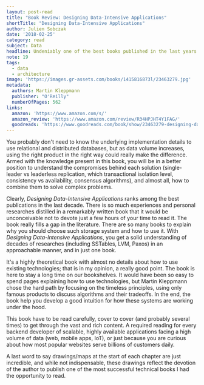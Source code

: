 ```yaml
---
layout: post-read
title: "Book Review: Designing Data-Intensive Applications"
shortTitle: "Designing Data-Intensive Applications"
author: Julien Sobczak
date: '2018-02-25'
category: read
subject: Data
headline: Undeniably one of the best books published in the last years
note: 19
tags:
  - data
  - architecture
image: 'https://images.gr-assets.com/books/1415816873l/23463279.jpg'
metadata:
  authors: Martin Kleppmann
  publisher: "O'Reilly"
  numberOfPages: 562
links:
  amazon: 'https://www.amazon.com/s/'
  amazon_review: 'https://www.amazon.com/review/R34HPJHT4Y1FAG/'
  goodreads: 'https://www.goodreads.com/book/show/23463279-designing-data-intensive-applications'
---
```


You probably don't need to know the underlying implementation details to use relational and distributed databases, but as data volume increases, using the right product in the right way could really make the difference. Armed with the knowledge present in this book, you will be in a better position to understand the compromises behind each solution (single-leader vs leaderless replication, which transactional isolation level, consistency vs availability, consensus algorithms), and almost all, how to combine them to solve complex problems.

Clearly, *Designing Data-Intensive Applications* ranks among the best publications in the last decade. There is so much experiences and personal researches distilled in a remarkably written book that it would be unconceivable not to devote just a few hours of your time to read it. The book really fills a gap in the literature. There are so many books to explain why you should choose such storage system and how to use it. With *Designing Data-Intensive Applications*, you get a solid understanding of decades of researches (including SSTables, LVM, Paxos) in an approachable manner, and in just one book.

It's a highly theoretical book with almost no details about how to use existing technologies; that is in my opinion, a really good point. The book is here to stay a long time on our bookshelves. It would have been so easy to spend pages explaining how to use technologies, but Martin Kleppmann chose the hard path by focusing on the timeless principles, using only famous products to discuss algorithms and their tradeoffs. In the end, the book help you develop a good intuition for how these systems are working under the hood.

This book have to be read carefully, cover to cover (and probably several times) to get through the vast and rich content. A required reading for every backend developer of scalable, highly available applications facing a high volume of data (web, mobile apps, IoT), or just because you are curious about how most popular websites serve billions of customers daily.

A last word to say drawings/maps at the start of each chapter are just incredible, and while not indispensable, these drawings reflect the devotion of the author to publish one of the most successful technical books I had the opportunity to read.
